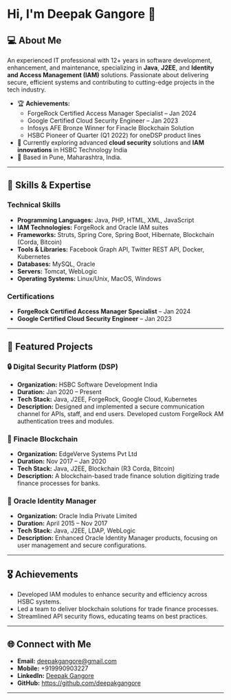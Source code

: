 # Hi, I'm Deepak Gangore 👋

## 💻 About Me
An experienced IT professional with 12+ years in software development, enhancement, and maintenance, specializing in **Java**, **J2EE**, and **Identity and Access Management (IAM)** solutions. Passionate about delivering secure, efficient systems and contributing to cutting-edge projects in the tech industry.

- 🏆 **Achievements:**
  - ForgeRock Certified Access Manager Specialist – Jan 2024
  - Google Certified Cloud Security Engineer – Jan 2023
  - Infosys AFE Bronze Winner for Finacle Blockchain Solution
  - HSBC Pioneer of Quarter (Q1 2022) for oneDSP product lines
- 🌱 Currently exploring advanced **cloud security** solutions and **IAM innovations** in HSBC Technology India
- 📍 Based in Pune, Maharashtra, India.

---

## 🚀 Skills & Expertise
### **Technical Skills**
- **Programming Languages:** Java, PHP, HTML, XML, JavaScript
- **IAM Technologies:** ForgeRock and Oracle IAM suites
- **Frameworks:** Struts, Spring Core, Spring Boot, Hibernate, Blockchain (Corda, Bitcoin)
- **Tools & Libraries:** Facebook Graph API, Twitter REST API, Docker, Kubernetes
- **Databases:** MySQL, Oracle
- **Servers:** Tomcat, WebLogic
- **Operating Systems:** Linux/Unix, MacOS, Windows

### **Certifications**
- **ForgeRock Certified Access Manager Specialist** – Jan 2024
- **Google Certified Cloud Security Engineer** – Jan 2023

---

## 📂 Featured Projects

### 🔒 **Digital Security Platform (DSP)**
- **Organization:** HSBC Software Development India  
- **Duration:** Jan 2020 – Present  
- **Tech Stack:** Java, J2EE, ForgeRock, Google Cloud, Kubernetes  
- **Description:** Designed and implemented a secure communication channel for APIs, staff, and end users. Developed custom ForgeRock AM authentication trees and modules.

### 🏦 **Finacle Blockchain**
- **Organization:** EdgeVerve Systems Pvt Ltd  
- **Duration:** Nov 2017 – Jan 2020  
- **Tech Stack:** Java, J2EE, Blockchain (R3 Corda, Bitcoin)  
- **Description:** A blockchain-based trade finance solution digitizing trade finance processes for banks.  

### 🔐 **Oracle Identity Manager**
- **Organization:** Oracle India Private Limited  
- **Duration:** April 2015 – Nov 2017  
- **Tech Stack:** Java, J2EE, LDAP, WebLogic  
- **Description:** Enhanced Oracle Identity Manager products, focusing on user management and secure configurations. 

---

## 🎖️ Achievements
- Developed IAM modules to enhance security and efficiency across HSBC systems.
- Led a team to deliver blockchain solutions for trade finance processes.
- Streamlined API security flows, educating teams on best practices.

---

## 🌐 Connect with Me
- **Email:** [deepakgangore@gmail.com](mailto:deepakgangore@gmail.com)  
- **Mobile:** +919990903227  
- **LinkedIn:** [Deepak Gangore](https://www.linkedin.com/in/deepakgangore)  
- **GitHub:** https://github.com/deepakgangore

---